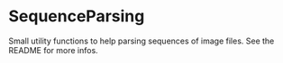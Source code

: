 SequenceParsing
===============

Small utility functions to help parsing sequences of image files. See the README for more infos.
